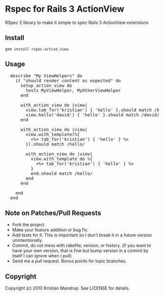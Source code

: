 # Rspec for Rails 3 ActionView

RSpec 2 library to make it simple to spec Rails 3 ActionView extensions  

## Install

<code>gem install rspec-active_view</code>

## Usage

<pre>
  describe "My ViewHelpers" do
    it "should render content as expected" do        
      setup_action_view do
        tests MyViewHelper, MyOtherViewHelper      
      end

      with_action_view do |view|
        view.tab_for('kristian') { 'hello' }.should match /kristian/
        view.hello('david') { 'hello' }.should match /david/
      end   
      
      with_action_view do |view|      
        view.with_template(%{
          <%= tab_for('kristian') { 'hello' } %>
        }).should match /hello/      
        
        with_action_view do |view|      
          view.with_template do %{
            <%= tab_for('kristian') { 'hello' } %>
          }
          end.should match /hello/      
        end
      end
             
    end
  end  
</pre>

## Note on Patches/Pull Requests
 
* Fork the project.
* Make your feature addition or bug fix.
* Add tests for it. This is important so I don't break it in a
  future version unintentionally.
* Commit, do not mess with rakefile, version, or history.
  (if you want to have your own version, that is fine but bump version in a commit by itself I can ignore when I pull)
* Send me a pull request. Bonus points for topic branches.

## Copyright

Copyright (c) 2010 Kristian Mandrup. See LICENSE for details.
